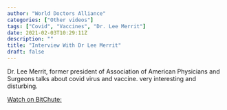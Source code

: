 ```yaml
---
author: "World Doctors Alliance"
categories: ["Other videos"]
tags: ["Covid", "Vaccines", "Dr. Lee Merrit"]
date: 2021-02-03T10:29:11Z
description: ""
title: "Interview With Dr Lee Merrit"
draft: false
---
```


Dr. Lee Merrit, former president of Association of American Physicians and Surgeons talks about covid virus and vaccine. very interesting and disturbing.  

[Watch on BitChute:](https://www.bitchute.com/video/FIKO1iNvPNby/)  

